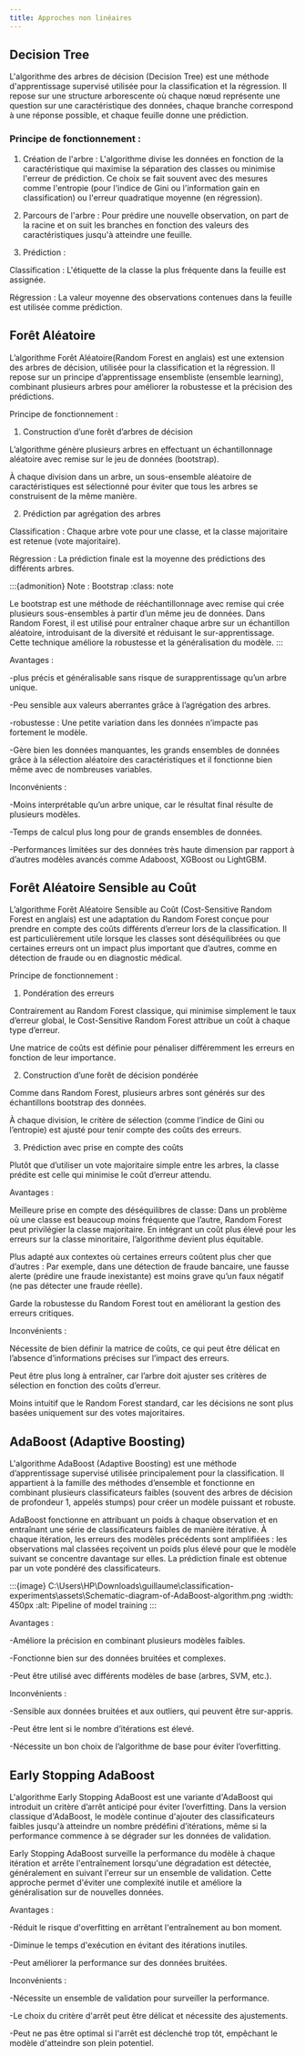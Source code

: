 ```yaml
---
title: Approches non linéaires
---
```

## Decision Tree

L'algorithme des arbres de décision (Decision Tree) est une méthode d'apprentissage supervisé utilisée pour la classification et la régression. Il repose sur une structure arborescente où chaque nœud représente une question sur une caractéristique des données, chaque branche correspond à une réponse possible, et chaque feuille donne une prédiction.

 ### Principe de fonctionnement :

1. Création de l'arbre : L'algorithme divise les données en fonction de la caractéristique qui maximise la séparation des classes ou minimise l'erreur de prédiction. Ce choix se fait souvent avec des mesures comme l'entropie (pour l'indice de Gini ou l'information gain en classification) ou l'erreur quadratique moyenne (en régression).


2. Parcours de l'arbre : Pour prédire une nouvelle observation, on part de la racine et on suit les branches en fonction des valeurs des caractéristiques jusqu'à atteindre une feuille.


3. Prédiction :

Classification : L'étiquette de la classe la plus fréquente dans la feuille est assignée.

Régression : La valeur moyenne des observations contenues dans la feuille est utilisée comme prédiction.



## Forêt Aléatoire 

L’algorithme Forêt Aléatoire(Random Forest en anglais) est une extension des arbres de décision, utilisée pour la classification et la régression. Il repose sur un principe d’apprentissage ensembliste (ensemble learning), combinant plusieurs arbres pour améliorer la robustesse et la précision des prédictions.

Principe de fonctionnement :

1. Construction d’une forêt d’arbres de décision

L’algorithme génère plusieurs arbres en effectuant un échantillonnage aléatoire avec remise sur le jeu de données (bootstrap).

À chaque division dans un arbre, un sous-ensemble aléatoire de caractéristiques est sélectionné pour éviter que tous les arbres se construisent de la même manière.



2. Prédiction par agrégation des arbres

Classification : Chaque arbre vote pour une classe, et la classe majoritaire est retenue (vote majoritaire).

Régression : La prédiction finale est la moyenne des prédictions des différents arbres.

:::{admonition} Note : Bootstrap
:class: note  

Le bootstrap est une méthode de rééchantillonnage avec remise qui crée plusieurs sous-ensembles à partir d’un même jeu de données. Dans Random Forest, il est utilisé pour entraîner chaque arbre sur un échantillon aléatoire, introduisant de la diversité et réduisant le sur-apprentissage. Cette technique améliore la robustesse et la généralisation du modèle.
:::

Avantages :

-plus précis et généralisable sans risque de surapprentissage qu’un arbre unique.

-Peu sensible aux valeurs aberrantes grâce à l’agrégation des arbres.

-robustesse : Une petite variation dans les données n’impacte pas fortement le modèle.


-Gère bien les données manquantes, les grands ensembles de données grâce à la sélection aléatoire des caractéristiques et il fonctionne bien même avec de nombreuses variables.


Inconvénients :

-Moins interprétable qu’un arbre unique, car le résultat final résulte de plusieurs modèles.

-Temps de calcul plus long pour de grands ensembles de données.

-Performances limitées sur des données très haute dimension par rapport à d’autres modèles avancés comme Adaboost, XGBoost ou LightGBM.
 
##  Forêt Aléatoire Sensible au Coût

L’algorithme Forêt Aléatoire Sensible au Coût (Cost-Sensitive Random Forest en anglais) est une adaptation du Random Forest conçue pour prendre en compte des coûts différents d’erreur lors de la classification. Il est particulièrement utile lorsque les classes sont déséquilibrées ou que certaines erreurs ont un impact plus important que d’autres, comme en détection de fraude ou en diagnostic médical.

Principe de fonctionnement :

1. Pondération des erreurs

Contrairement au Random Forest classique, qui minimise simplement le taux d’erreur global, le Cost-Sensitive Random Forest attribue un coût à chaque type d’erreur.

Une matrice de coûts est définie pour pénaliser différemment les erreurs en fonction de leur importance.



2. Construction d’une forêt de décision pondérée

Comme dans Random Forest, plusieurs arbres sont générés sur des échantillons bootstrap des données.

À chaque division, le critère de sélection (comme l’indice de Gini ou l’entropie) est ajusté pour tenir compte des coûts des erreurs.



3. Prédiction avec prise en compte des coûts

 Plutôt que d’utiliser un vote majoritaire simple entre les arbres, la classe prédite est celle qui minimise le coût d’erreur attendu.

Avantages :

Meilleure prise en compte des déséquilibres de classe: Dans un problème où une classe est beaucoup moins fréquente que l’autre, Random Forest peut privilégier la classe majoritaire. En intégrant un coût plus élevé pour les erreurs sur la classe minoritaire, l’algorithme devient plus équitable.



Plus adapté aux contextes où certaines erreurs coûtent plus cher que d’autres : Par exemple, dans une détection de fraude bancaire, une fausse alerte (prédire une fraude inexistante) est moins grave qu’un faux négatif (ne pas détecter une fraude réelle).


Garde la robustesse du Random Forest tout en améliorant la gestion des erreurs critiques.


Inconvénients :

Nécessite de bien définir la matrice de coûts, ce qui peut être délicat en l’absence d’informations précises sur l’impact des erreurs.

Peut être plus long à entraîner, car l’arbre doit ajuster ses critères de sélection en fonction des coûts d’erreur.

Moins intuitif que le Random Forest standard, car les décisions ne sont plus basées uniquement sur des votes majoritaires.


## AdaBoost (Adaptive Boosting)

L'algorithme AdaBoost (Adaptive Boosting) est une méthode d’apprentissage supervisé utilisée principalement pour la classification. Il appartient à la famille des méthodes d’ensemble et fonctionne en combinant plusieurs classificateurs faibles (souvent des arbres de décision de profondeur 1, appelés stumps) pour créer un modèle puissant et robuste.

AdaBoost fonctionne en attribuant un poids à chaque observation et en entraînant une série de classificateurs faibles de manière itérative. À chaque itération, les erreurs des modèles précédents sont amplifiées : les observations mal classées reçoivent un poids plus élevé pour que le modèle suivant se concentre davantage sur elles. La prédiction finale est obtenue par un vote pondéré des classificateurs.

:::{image}  C:\Users\HP\Downloads\guillaume\classification-experiments\assets\Schematic-diagram-of-AdaBoost-algorithm.png
:width: 450px
:alt: Pipeline of model training
:::

Avantages :

-Améliore la précision en combinant plusieurs modèles faibles.

-Fonctionne bien sur des données bruitées et complexes.

-Peut être utilisé avec différents modèles de base (arbres, SVM, etc.).


Inconvénients :

-Sensible aux données bruitées et aux outliers, qui peuvent être sur-appris.

-Peut être lent si le nombre d’itérations est élevé.

-Nécessite un bon choix de l’algorithme de base pour éviter l’overfitting.


## Early Stopping AdaBoost

L'algorithme Early Stopping AdaBoost est une variante d'AdaBoost qui introduit un critère d’arrêt anticipé pour éviter l’overfitting. Dans la version classique d'AdaBoost, le modèle continue d'ajouter des classificateurs faibles jusqu'à atteindre un nombre prédéfini d’itérations, même si la performance commence à se dégrader sur les données de validation.

Early Stopping AdaBoost surveille la performance du modèle à chaque itération et arrête l'entraînement lorsqu'une dégradation est détectée, généralement en suivant l'erreur sur un ensemble de validation. Cette approche permet d'éviter une complexité inutile et améliore la généralisation sur de nouvelles données.

Avantages :

-Réduit le risque d'overfitting en arrêtant l'entraînement au bon moment.

-Diminue le temps d'exécution en évitant des itérations inutiles.

-Peut améliorer la performance sur des données bruitées.


Inconvénients :

-Nécessite un ensemble de validation pour surveiller la performance.

-Le choix du critère d'arrêt peut être délicat et nécessite des ajustements.

-Peut ne pas être optimal si l'arrêt est déclenché trop tôt, empêchant le modèle d'atteindre son plein potentiel.